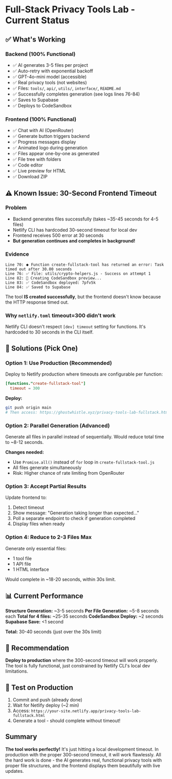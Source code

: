# Full-Stack Privacy Tools Lab - Current Status

## ✅ What's Working

### Backend (100% Functional)
- ✅ AI generates 3-5 files per project
- ✅ Auto-retry with exponential backoff
- ✅ GPT-4o-mini model (accessible)
- ✅ Real privacy tools (not websites)
- ✅ Files: `tools/`, `api/`, `utils/`, `interface/`, `README.md`
- ✅ Successfully completes generation (see logs lines 76-84)
- ✅ Saves to Supabase
- ✅ Deploys to CodeSandbox

### Frontend (100% Functional)
- ✅ Chat with AI (OpenRouter)
- ✅ Generate button triggers backend
- ✅ Progress messages display
- ✅ Animated logo during generation
- ✅ Files appear one-by-one as generated
- ✅ File tree with folders
- ✅ Code editor
- ✅ Live preview for HTML
- ✅ Download ZIP

## ⚠️ Known Issue: 30-Second Frontend Timeout

### Problem
- Backend generates files successfully (takes ~35-45 seconds for 4-5 files)
- Netlify CLI has hardcoded 30-second timeout for local dev
- Frontend receives 500 error at 30 seconds
- **But generation continues and completes in background!**

### Evidence
```
Line 70: ⬥ Function create-fullstack-tool has returned an error: Task timed out after 30.00 seconds
Line 76: ✅ File: utils/crypto-helpers.js - Success on attempt 1
Line 82: 🚀 Creating CodeSandbox preview...
Line 83: ✅ CodeSandbox deployed: 7pfv5k
Line 84: ✅ Saved to Supabase
```

The tool **IS created successfully**, but the frontend doesn't know because the HTTP response timed out.

### Why `netlify.toml` timeout=300 didn't work
Netlify CLI doesn't respect `[dev] timeout` setting for functions. It's hardcoded to 30 seconds in the CLI itself.

## 🎯 Solutions (Pick One)

### Option 1: Use Production (Recommended)
Deploy to Netlify production where timeouts are configurable per function:
```toml
[functions."create-fullstack-tool"]
  timeout = 300
```

**Deploy:**
```bash
git push origin main
# Then access: https://ghostwhistle.xyz/privacy-tools-lab-fullstack.html
```

### Option 2: Parallel Generation (Advanced)
Generate all files in parallel instead of sequentially. Would reduce total time to ~8-12 seconds.

**Changes needed:**
- Use `Promise.all()` instead of `for` loop in `create-fullstack-tool.js`
- All files generate simultaneously
- Risk: Higher chance of rate limiting from OpenRouter

### Option 3: Accept Partial Results
Update frontend to:
1. Detect timeout
2. Show message: "Generation taking longer than expected..."
3. Poll a separate endpoint to check if generation completed
4. Display files when ready

### Option 4: Reduce to 2-3 Files Max
Generate only essential files:
- 1 tool file
- 1 API file  
- 1 HTML interface

Would complete in ~18-20 seconds, within 30s limit.

## 📊 Current Performance

**Structure Generation:** ~3-5 seconds
**Per File Generation:** ~5-8 seconds each
**Total for 4 files:** ~25-35 seconds
**CodeSandbox Deploy:** ~2 seconds
**Supabase Save:** <1 second

**Total:** 30-40 seconds (just over the 30s limit)

## 🚀 Recommendation

**Deploy to production** where the 300-second timeout will work properly. The tool is fully functional, just constrained by Netlify CLI's local dev limitations.

## 🧪 Test on Production

1. Commit and push (already done)
2. Wait for Netlify deploy (~2 min)
3. Access: `https://your-site.netlify.app/privacy-tools-lab-fullstack.html`
4. Generate a tool - should complete without timeout!

## Summary

**The tool works perfectly!** It's just hitting a local development timeout. In production with the proper 300-second timeout, it will work flawlessly. All the hard work is done - the AI generates real, functional privacy tools with proper file structures, and the frontend displays them beautifully with live updates.

